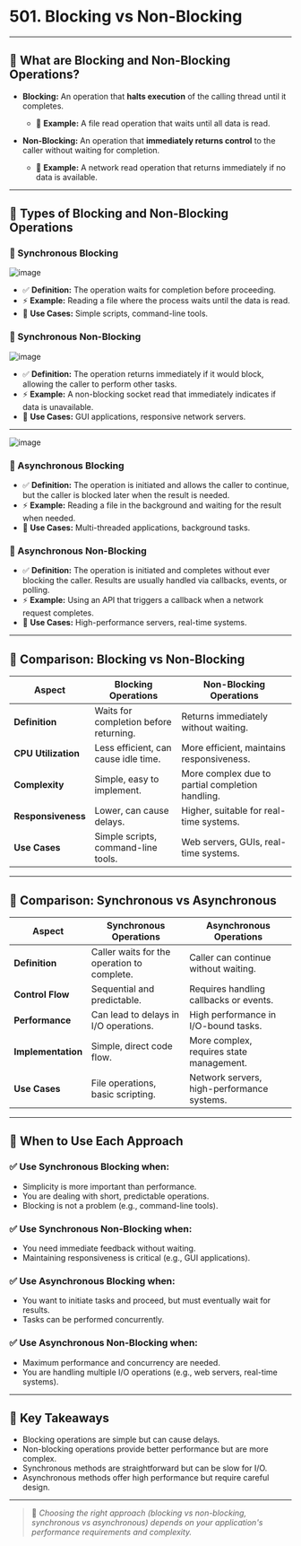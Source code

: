 # 501. Blocking vs Non-Blocking

---

## 📌 What are Blocking and Non-Blocking Operations?
- **Blocking:** An operation that **halts execution** of the calling thread until it completes.
  - 🚦 **Example:** A file read operation that waits until all data is read.

- **Non-Blocking:** An operation that **immediately returns control** to the caller without waiting for completion.
  - 🚦 **Example:** A network read operation that returns immediately if no data is available.

---

## 📌 Types of Blocking and Non-Blocking Operations

### 🔹 Synchronous Blocking
![image](https://github.com/user-attachments/assets/92579af6-5c73-4b69-b8ff-27dcbb2cc66c)

- ✅ **Definition:** The operation waits for completion before proceeding.
- ⚡ **Example:** Reading a file where the process waits until the data is read.
- 🚀 **Use Cases:** Simple scripts, command-line tools.

### 🔹 Synchronous Non-Blocking
![image](https://github.com/user-attachments/assets/102d2508-ad4b-40e0-b47e-ccf9adb73719)

- ✅ **Definition:** The operation returns immediately if it would block, allowing the caller to perform other tasks.
- ⚡ **Example:** A non-blocking socket read that immediately indicates if data is unavailable.
- 🚀 **Use Cases:** GUI applications, responsive network servers.

---

![image](https://github.com/user-attachments/assets/e683a1ac-5ec1-4941-a869-c6cf7329af98)

### 🔹 Asynchronous Blocking
- ✅ **Definition:** The operation is initiated and allows the caller to continue, but the caller is blocked later when the result is needed.
- ⚡ **Example:** Reading a file in the background and waiting for the result when needed.
- 🚀 **Use Cases:** Multi-threaded applications, background tasks.

### 🔹 Asynchronous Non-Blocking
- ✅ **Definition:** The operation is initiated and completes without ever blocking the caller. Results are usually handled via callbacks, events, or polling.
- ⚡ **Example:** Using an API that triggers a callback when a network request completes.
- 🚀 **Use Cases:** High-performance servers, real-time systems.

---

## 📌 Comparison: Blocking vs Non-Blocking

| Aspect                | Blocking Operations                   | Non-Blocking Operations                |
|-----------------------|-----------------------------------------|-----------------------------------------|
| **Definition**         | Waits for completion before returning. | Returns immediately without waiting.   |
| **CPU Utilization**    | Less efficient, can cause idle time.   | More efficient, maintains responsiveness. |
| **Complexity**         | Simple, easy to implement.             | More complex due to partial completion handling. |
| **Responsiveness**     | Lower, can cause delays.               | Higher, suitable for real-time systems. |
| **Use Cases**          | Simple scripts, command-line tools.    | Web servers, GUIs, real-time systems.   |

---

## 📌 Comparison: Synchronous vs Asynchronous

| Aspect                | Synchronous Operations                 | Asynchronous Operations                  |
|-----------------------|------------------------------------------|-------------------------------------------|
| **Definition**         | Caller waits for the operation to complete. | Caller can continue without waiting.       |
| **Control Flow**       | Sequential and predictable.             | Requires handling callbacks or events.    |
| **Performance**        | Can lead to delays in I/O operations.   | High performance in I/O-bound tasks.      |
| **Implementation**     | Simple, direct code flow.               | More complex, requires state management.  |
| **Use Cases**          | File operations, basic scripting.       | Network servers, high-performance systems.|

---

## 📌 When to Use Each Approach

### ✅ Use **Synchronous Blocking** when:
- Simplicity is more important than performance.
- You are dealing with short, predictable operations.
- Blocking is not a problem (e.g., command-line tools).

### ✅ Use **Synchronous Non-Blocking** when:
- You need immediate feedback without waiting.
- Maintaining responsiveness is critical (e.g., GUI applications).

### ✅ Use **Asynchronous Blocking** when:
- You want to initiate tasks and proceed, but must eventually wait for results.
- Tasks can be performed concurrently.

### ✅ Use **Asynchronous Non-Blocking** when:
- Maximum performance and concurrency are needed.
- You are handling multiple I/O operations (e.g., web servers, real-time systems).

---

## 📌 Key Takeaways
- Blocking operations are simple but can cause delays.
- Non-blocking operations provide better performance but are more complex.
- Synchronous methods are straightforward but can be slow for I/O.
- Asynchronous methods offer high performance but require careful design.

---

> 🚀 *Choosing the right approach (blocking vs non-blocking, synchronous vs asynchronous) depends on your application's performance requirements and complexity.* 
